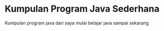 # Kumpulan Program Java Sederhana

Kumpulan program java dari saya mulai belajar java sampai sekarang
